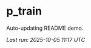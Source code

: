 # p_train

Auto-updating README demo.

<!--START_SECTION:status-->
_Last run: 2025-10-05 11:17 UTC_
<!--END_SECTION:status-->









































































































































































































































































































































































































































































































































































































































































































































































































































































































































































































